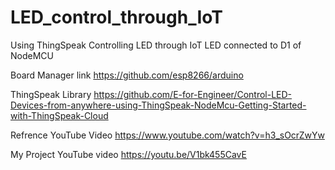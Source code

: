 # LED_control_through_IoT

Using ThingSpeak Controlling LED through IoT
LED connected to D1 of NodeMCU

Board Manager link
https://github.com/esp8266/arduino

ThingSpeak Library
https://github.com/E-for-Engineer/Control-LED-Devices-from-anywhere-using-ThingSpeak-NodeMcu-Getting-Started-with-ThingSpeak-Cloud

Refrence YouTube Video
https://www.youtube.com/watch?v=h3_sOcrZwYw

My Project YouTube video
https://youtu.be/V1bk455CavE
